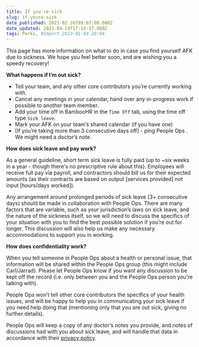 ```yaml
---
title: If you're sick
slug: if-youre-sick
date_published: 2021-02-26T09:07:00.000Z
date_updated: 2021-04-19T17:19:37.000Z
tags: Perks, #Import 2023-01-03 20:04
---
```


This page has more information on what to do in case you find yourself AFK due to sickness. We hope you feel better soon, and are wishing you a speedy recovery!

**What happens if I’m out sick?**

- Tell your team, and any other core contributors you’re currently working with. 
- Cancel any meetings in your calendar, hand over any in-progress work if possible to another team member.
- Add your time off in BambooHR in the `Time Off` tab, using the time off type `Sick leave`.
- Mark your AFK on your team’s shared calendar (if you have one)
- [If you’re taking more than 3 consecutive days off] - ping People Ops . We might need a doctor’s note.

**How does sick leave and pay work?**

As a general guideline, short term sick leave is fully paid (up to ~six weeks in a year - though there's no prescriptive rule about this). Employees will receive full pay via payroll, and contractors should bill us for their expected amounts (as their contracts are based on output [services provided] not input [hours/days worked]). 

Any arrangement around prolonged periods of sick leave (3+ consecutive days) should be made in collaboration with People Ops. There are many factors that are variable, such as your jurisdiction’s laws on sick leave, and the nature of the sickness itself, so we will need to discuss the specifics of your situation with you to find the best possible solution if you’re out for longer. This discussion will also help us make any necessary accommodations to support you in working.

**How does confidentiality work?**

When you tell someone in People Ops about a health or personal issue, that information will be shared within the People Ops group (this might include Carl/Jarrad). Please let People Ops know if you want any discussion to be kept off the record (i.e. only between you and the People Ops person you're talking with).

People Ops won’t tell other core contributors the specifics of your health issues, and will be happy to help you in communicating your sick leave if you need help doing that (mentioning only that you are out sick, giving no further details).

People Ops will keep a copy of any doctor’s notes you provide, and notes of discussions had with you about sick leave, and will handle that data in accordance with their [privacy policy](__GHOST_URL__/ccprivacypolicy/).
